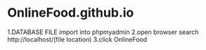 # OnlineFood.github.io

1.DATABASE FILE import into phpmyadmin
2.open browser search http://localhost/(file location)
3.click	OnlineFood
